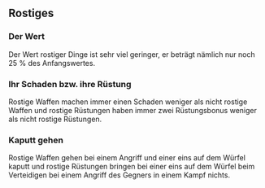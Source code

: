 ## Rostiges

### Der Wert

Der Wert rostiger Dinge ist sehr viel geringer, er beträgt nämlich nur noch 25 % des Anfangswertes.

### Ihr Schaden bzw. ihre Rüstung

Rostige Waffen machen immer einen Schaden weniger als nicht rostige Waffen und rostige Rüstungen haben immer zwei Rüstungsbonus weniger als nicht rostige Rüstungen.

### Kaputt gehen

Rostige Waffen gehen bei einem Angriff und einer eins auf dem Würfel kaputt und rostige Rüstungen bringen bei einer eins auf dem Würfel beim Verteidigen bei einem Angriff des Gegners in einem Kampf nichts.
